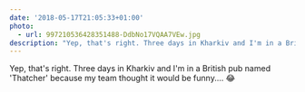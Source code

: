 ```yaml
---
date: '2018-05-17T21:05:33+01:00'
photo:
  - url: 997210536428351488-DdbNo17VQAA7VEw.jpg
description: "Yep, that's right. Three days in Kharkiv and I'm in a British pub named 'Thatcher' because my team thought it would be funny.... \U0001F602 "
---
```

Yep, that's right. Three days in Kharkiv and I'm in a British pub named 'Thatcher' because my team thought it would be funny.... 😂 

